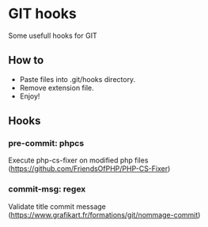 # GIT hooks
Some usefull hooks for GIT

## How to

- Paste files into .git/hooks directory.
- Remove extension file.
- Enjoy!

## Hooks

### pre-commit: phpcs
Execute php-cs-fixer on modified php files (https://github.com/FriendsOfPHP/PHP-CS-Fixer)

### commit-msg: regex
Validate title commit message (https://www.grafikart.fr/formations/git/nommage-commit)
